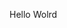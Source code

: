 Hello Wolrd














































































































































































































































































































